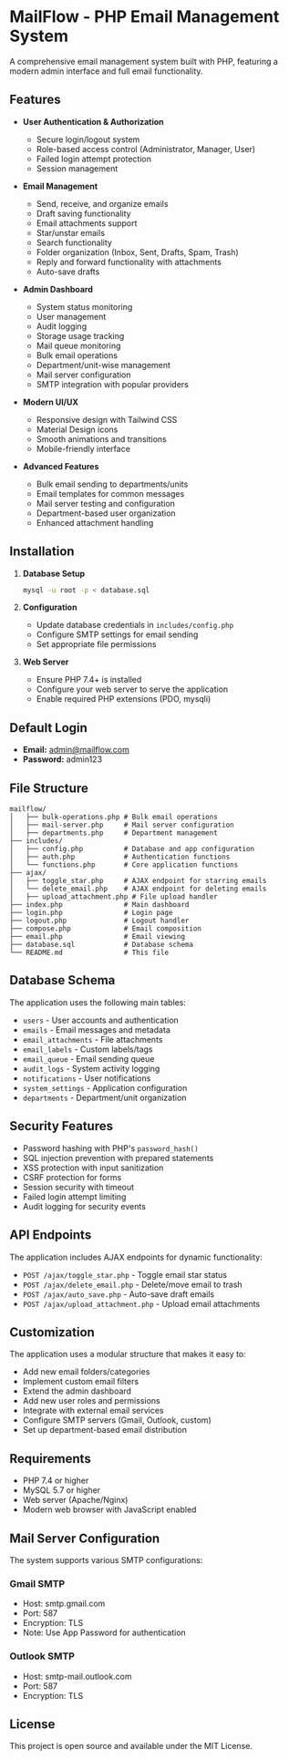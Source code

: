 # MailFlow - PHP Email Management System

A comprehensive email management system built with PHP, featuring a modern admin interface and full email functionality.

## Features

- **User Authentication & Authorization**
  - Secure login/logout system
  - Role-based access control (Administrator, Manager, User)
  - Failed login attempt protection
  - Session management

- **Email Management**
  - Send, receive, and organize emails
  - Draft saving functionality
  - Email attachments support
  - Star/unstar emails
  - Search functionality
  - Folder organization (Inbox, Sent, Drafts, Spam, Trash)
  - Reply and forward functionality with attachments
  - Auto-save drafts

- **Admin Dashboard**
  - System status monitoring
  - User management
  - Audit logging
  - Storage usage tracking
  - Mail queue monitoring
  - Bulk email operations
  - Department/unit-wise management
  - Mail server configuration
  - SMTP integration with popular providers

- **Modern UI/UX**
  - Responsive design with Tailwind CSS
  - Material Design icons
  - Smooth animations and transitions
  - Mobile-friendly interface

- **Advanced Features**
  - Bulk email sending to departments/units
  - Email templates for common messages
  - Mail server testing and configuration
  - Department-based user organization
  - Enhanced attachment handling

## Installation

1. **Database Setup**
   ```bash
   mysql -u root -p < database.sql
   ```

2. **Configuration**
   - Update database credentials in `includes/config.php`
   - Configure SMTP settings for email sending
   - Set appropriate file permissions

3. **Web Server**
   - Ensure PHP 7.4+ is installed
   - Configure your web server to serve the application
   - Enable required PHP extensions (PDO, mysqli)

## Default Login

- **Email:** admin@mailflow.com
- **Password:** admin123

## File Structure

```
mailflow/
│   ├── bulk-operations.php # Bulk email operations
│   ├── mail-server.php     # Mail server configuration
│   ├── departments.php     # Department management
├── includes/
│   ├── config.php          # Database and app configuration
│   ├── auth.php            # Authentication functions
│   └── functions.php       # Core application functions
├── ajax/
│   ├── toggle_star.php     # AJAX endpoint for starring emails
│   └── delete_email.php    # AJAX endpoint for deleting emails
│   ├── upload_attachment.php # File upload handler
├── index.php               # Main dashboard
├── login.php               # Login page
├── logout.php              # Logout handler
├── compose.php             # Email composition
├── email.php               # Email viewing
├── database.sql            # Database schema
└── README.md               # This file
```

## Database Schema

The application uses the following main tables:

- `users` - User accounts and authentication
- `emails` - Email messages and metadata
- `email_attachments` - File attachments
- `email_labels` - Custom labels/tags
- `email_queue` - Email sending queue
- `audit_logs` - System activity logging
- `notifications` - User notifications
- `system_settings` - Application configuration
- `departments` - Department/unit organization

## Security Features

- Password hashing with PHP's `password_hash()`
- SQL injection prevention with prepared statements
- XSS protection with input sanitization
- CSRF protection for forms
- Session security with timeout
- Failed login attempt limiting
- Audit logging for security events

## API Endpoints

The application includes AJAX endpoints for dynamic functionality:

- `POST /ajax/toggle_star.php` - Toggle email star status
- `POST /ajax/delete_email.php` - Delete/move email to trash
- `POST /ajax/auto_save.php` - Auto-save draft emails
- `POST /ajax/upload_attachment.php` - Upload email attachments

## Customization

The application uses a modular structure that makes it easy to:

- Add new email folders/categories
- Implement custom email filters
- Extend the admin dashboard
- Add new user roles and permissions
- Integrate with external email services
- Configure SMTP servers (Gmail, Outlook, custom)
- Set up department-based email distribution

## Requirements

- PHP 7.4 or higher
- MySQL 5.7 or higher
- Web server (Apache/Nginx)
- Modern web browser with JavaScript enabled

## Mail Server Configuration

The system supports various SMTP configurations:

### Gmail SMTP
- Host: smtp.gmail.com
- Port: 587
- Encryption: TLS
- Note: Use App Password for authentication

### Outlook SMTP
- Host: smtp-mail.outlook.com
- Port: 587
- Encryption: TLS

## License

This project is open source and available under the MIT License.